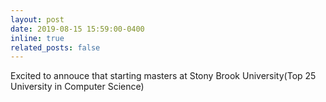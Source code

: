 ```yaml
---
layout: post
date: 2019-08-15 15:59:00-0400
inline: true
related_posts: false
---
```


Excited to annouce that starting masters at Stony Brook University(Top 25 University in Computer Science)
